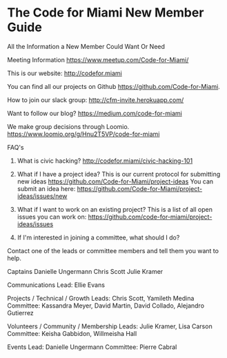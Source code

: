 # The Code for Miami New Member Guide
All the Information a New Member Could Want Or Need


Meeting Information https://www.meetup.com/Code-for-Miami/

This is our website: http://codefor.miami

You can find all our projects on Github https://github.com/Code-for-Miami.

How to join our slack group: http://cfm-invite.herokuapp.com/

Want to follow our blog? https://medium.com/code-for-miami

We make group decisions through Loomio. https://www.loomio.org/g/Hnu2T5VP/code-for-miami

FAQ's

1. What is civic hacking? http://codefor.miami/civic-hacking-101

2. What if I have a project idea?
  This is our current protocol for submitting new ideas https://github.com/Code-for-Miami/project-ideas
  You can submit an idea here: https://github.com/Code-for-Miami/project-ideas/issues/new

3. What if I want to work on an existing project? 
  This is a list of all open issues you can work on: https://github.com/code-for-miami/project-ideas/issues

4. If I'm interested in joining a committee, what should I do?

Contact one of the leads or committee members and tell them you want to help.

Captains
Danielle Ungermann
Chris Scott
Julie Kramer

Communications
Lead: Ellie Evans

Projects / Technical / Growth
Leads: Chris Scott, Yamileth Medina
Committee: Kassandra Meyer, David Martin, David Collado, Alejandro Gutierrez

Volunteers / Community / Membership
Leads: Julie Kramer, Lisa Carson
Committee: Keisha Gabbidon, Willmeisha Hall

Events
Lead: Danielle Ungermann
Committee: Pierre Cabral

